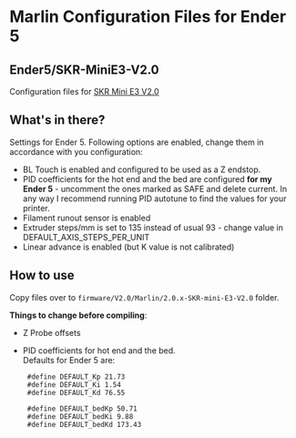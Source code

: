 # Marlin Configuration Files for Ender 5

## Ender5/SKR-MiniE3-V2.0

Configuration files for [SKR Mini E3 V2.0](https://github.com/bigtreetech/BIGTREETECH-SKR-mini-E3)

## What's in there?

Settings for Ender 5. Following options are enabled, change them in accordance with you configuration:

- BL Touch is enabled and configured to be used as a Z endstop.
- PID coefficients for the hot end and the bed are configured **for my Ender 5** - uncomment the ones marked as SAFE and delete current.
  In any way I recommend running PID autotune to find the values for your printer.
- Filament runout sensor is enabled 
- Extruder steps/mm is set to 135 instead of usual 93 - change value in DEFAULT_AXIS_STEPS_PER_UNIT
- Linear advance is enabled (but K value is not calibrated)

## How to use

Copy files over to `firmware/V2.0/Marlin/2.0.x-SKR-mini-E3-V2.0` folder.

**Things to change before compiling**:

 - Z Probe offsets

 - PID coefficients for hot end and the bed.  
   Defaults for Ender 5 are:

        #define DEFAULT_Kp 21.73
        #define DEFAULT_Ki 1.54
        #define DEFAULT_Kd 76.55

        #define DEFAULT_bedKp 50.71
        #define DEFAULT_bedKi 9.88
        #define DEFAULT_bedKd 173.43

